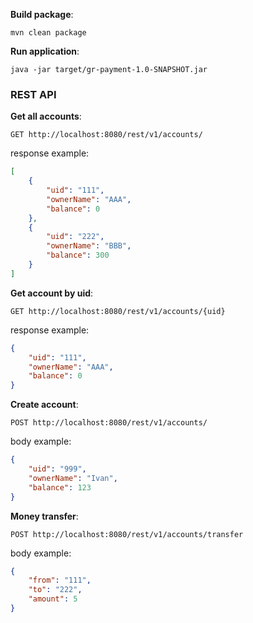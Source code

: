 
**Build package**:

    mvn clean package
    
**Run application**:
   
    java -jar target/gr-payment-1.0-SNAPSHOT.jar 


### REST API

**Get all accounts**:

    GET http://localhost:8080/rest/v1/accounts/
response example:
```json
[
    {
        "uid": "111",
        "ownerName": "AAA",
        "balance": 0
    },
    {
        "uid": "222",
        "ownerName": "BBB",
        "balance": 300
    }
]
```

**Get account by uid**:

    GET http://localhost:8080/rest/v1/accounts/{uid}
    
response example:
```json
{
    "uid": "111",
    "ownerName": "AAA",
    "balance": 0
}
```

**Create account**:
    
    POST http://localhost:8080/rest/v1/accounts/
    
body example:
```json
{
    "uid": "999",
    "ownerName": "Ivan",
    "balance": 123
}
```

**Money transfer**:
    
    POST http://localhost:8080/rest/v1/accounts/transfer
    

body example:
```json
{
    "from": "111",
    "to": "222",
    "amount": 5
}
```